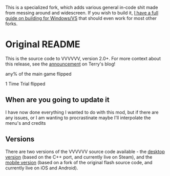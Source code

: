This is a specialized fork, which adds various general in-code shit made from messing around and widescreen. If you wish to build it, [I have a full guide on building for Windows/VS](desktop_version/building.md) that should even work for most other forks.
# Original README

This is the source code to VVVVVV, version 2.0+. For more context about this release, see the [announcement](http://distractionware.com/blog/2020/01/vvvvvv-is-now-open-source/) on Terry's blog!

any% of the main game flipped

1 Time Trial flipped

When are you going to update it
-
I have now done everything I wanted to do with this mod, but if there are any issues, or I am wanting to procrastinate maybe I'll interpolate the menu's and credits

Versions
------------
There are two versions of the VVVVVV source code available - the [desktop version](https://github.com/TerryCavanagh/VVVVVV/tree/master/desktop_version) (based on the C++ port, and currently live on Steam), and the [mobile version](https://github.com/TerryCavanagh/VVVVVV/tree/master/mobile_version) (based on a fork of the original flash source code, and currently live on iOS and Android).

